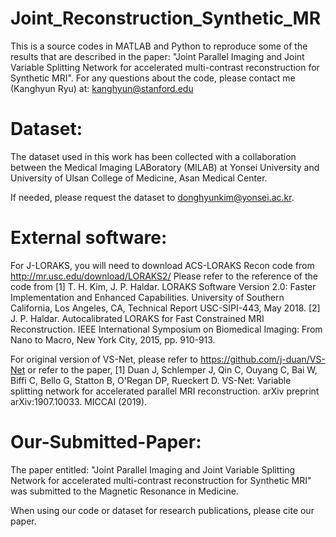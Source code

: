 # Joint_Reconstruction_Synthetic_MR

This is a source codes in MATLAB and Python to reproduce some of the results that are described in the paper: "Joint Parallel Imaging and Joint Variable Splitting Network for accelerated multi-contrast reconstruction for Synthetic MRI". For any questions about the code, please contact me (Kanghyun Ryu) at: kanghyun@stanford.edu


# Dataset:
The dataset used in this work has been collected with a collaboration between the Medical Imaging LABoratory (MILAB) at Yonsei University and University of Ulsan College of Medicine, Asan Medical Center. 

If needed, please request the dataset to donghyunkim@yonsei.ac.kr.

# External software: 
For J-LORAKS, you will need to download ACS-LORAKS Recon code from http://mr.usc.edu/download/LORAKS2/
Please refer to the reference of the code from
[1] T. H. Kim, J. P. Haldar.  LORAKS Software Version 2.0:
    Faster Implementation and Enhanced Capabilities.  University of Southern
    California, Los Angeles, CA, Technical Report USC-SIPI-443, May 2018.
[2] J. P. Haldar. Autocalibrated LORAKS for Fast Constrained MRI
    Reconstruction. IEEE International Symposium on Biomedical Imaging: From
    Nano to Macro, New York City, 2015, pp. 910-913.

For original version of VS-Net, please refer to https://github.com/j-duan/VS-Net
or refer to the paper,
[1] Duan J, Schlemper J, Qin C, Ouyang C, Bai W, Biffi C, Bello G, Statton B, O'Regan DP, Rueckert D. VS-Net: Variable splitting network for accelerated parallel MRI reconstruction. arXiv preprint arXiv:1907.10033. MICCAI (2019).

# Our-Submitted-Paper:

The paper entitled: "Joint Parallel Imaging and Joint Variable Splitting Network for accelerated multi-contrast reconstruction for Synthetic MRI" was submitted to the Magnetic Resonance in Medicine.

When using our code or dataset for research publications, please cite our paper.
